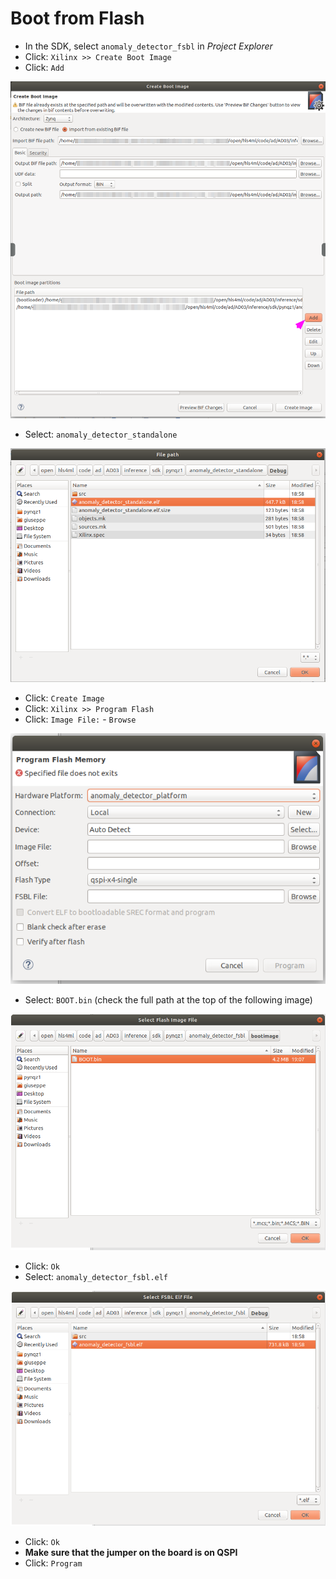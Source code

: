 # Boot from Flash

- In the SDK, select `anomaly_detector_fsbl` in _Project Explorer_
- Click: `Xilinx >> Create Boot Image`
- Click: `Add`

![doc/01.png](doc/01.png)

- Select: `anomaly_detector_standalone`

![doc/02.png](doc/02.png)

- Click: `Create Image`
- Click: `Xilinx >> Program Flash`
- Click: `Image File:` - `Browse`

![doc/03.png](doc/03.png)

- Select: `BOOT.bin` (check the full path at the top of the following image)

![doc/04.png](doc/04.png)

- Click: `Ok`
- Select: `anomaly_detector_fsbl.elf`

![doc/05.png](doc/05.png)

- Click: `Ok`
- **Make sure that the jumper on the board is on QSPI**
- Click: `Program`
